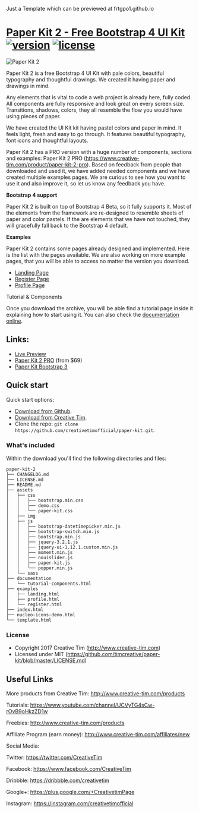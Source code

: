 Just a Template which can be previewed at frtgpo1.github.io

# [Paper Kit 2 - Free Bootstrap 4 UI Kit](http://demos.creative-tim.com/paper-kit-2) [![version][version-badge]][CHANGELOG] [![license][license-badge]][LICENSE]

![Paper Kit 2](http://s3.amazonaws.com/creativetim_bucket/products/61/original/opt_pk2_thumbnail.jpg "Paper Kit 2 Free")

Paper Kit 2 is a free Bootstrap 4 UI Kit with pale colors, beautiful typography and thoughtful drawings. We created it having paper and drawings in mind.

Any elements that is vital to code a web project is already here, fully coded. All components are fully responsive and look great on every screen size. Transitions, shadows, colors, they all resemble the flow you would have using pieces of paper.

We have created the UI Kit kit having pastel colors and paper in mind. It feels light, fresh and easy to go through. It features beautiful typography, font icons and thoughtful layouts.

Paper Kit 2 has a PRO version with a huge number of components, sections and examples: Paper Kit 2 PRO (https://www.creative-tim.com/product/paper-kit-2-pro). Based on feedback from people that downloaded and used it, we have added needed components and we have created multiple examples pages. We are curious to see how you want to use it and also improve it, so let us know any feedback you have.

**Bootstrap 4 support**

Paper Kit 2 is built on top of Bootstrap 4 Beta, so it fully supports it. Most of the elements from the framework are re-designed to resemble sheets of paper and color pastels. If the are elements that we have not touched, they will gracefully fall back to the Bootstrap 4 default.

**Examples**

Paper Kit 2 contains some pages already designed and implemented. Here is the list with the pages available. We are also working on more example pages, that you will be able to access no matter the version you download.


- [Landing Page](http://demos.creative-tim.com/paper-kit-2/examples/landing.html)
- [Register Page](http://demos.creative-tim.com/paper-kit-2/examples/register.html)
- [Profile Page](http://demos.creative-tim.com/paper-kit-2/examples/profile.html)

Tutorial & Components

Once you download the archive, you will be able find a tutorial page inside it explaining how to start using it. You can also check the [documentation online](http://demos.creative-tim.com/paper-kit-2-pro/documentation/tutorial-components.html).

## Links:

+ [Live Preview](http://demos.creative-tim.com/paper-kit-2)
+ [Paper Kit 2 PRO](http://demos.creative-tim.com/paper-kit-2-pro/presentation.html) (from $69)
+ [Paper Kit Bootstrap 3](http://demos.creative-tim.com/paper-kit)

## Quick start

Quick start options:

- [Download from Github](https://github.com/creativetimofficial/paper-kit.git).
- [Download from Creative Tim](http://www.creative-tim.com/product/paper-kit-2).
- Clone the repo: `git clone https://github.com/creativetimofficial/paper-kit.git`.


### What's included

Within the download you'll find the following directories and files:

```
paper-kit-2
├── CHANGELOG.md
├── LICENSE.md
├── README.md
├── assets
│   ├── css
│   │   ├── bootstrap.min.css
│   │   ├── demo.css
│   │   └── paper-kit.css
│   ├── img
│   ├── js
│   │   ├── bootstrap-datetimepicker.min.js
│   │   ├── bootstrap-switch.min.js
│   │   ├── bootstrap.min.js
│   │   ├── jquery-3.2.1.js
│   │   ├── jquery-ui-1.12.1.custom.min.js
│   │   ├── moment.min.js
│   │   ├── nouislider.js
│   │   ├── paper-kit.js
│   │   └── popper.min.js
│   └── sass
├── documentation
│   └── tutorial-components.html
├── examples
│   ├── landing.html
│   ├── profile.html
│   └── register.html
├── index.html
├── nucleo-icons-demo.html
└── template.html

```

### License

- Copyright 2017 Creative Tim (http://www.creative-tim.com)
- Licensed under MIT (https://github.com/timcreative/paper-kit/blob/master/LICENSE.md)


## Useful Links

More products from Creative Tim: <http://www.creative-tim.com/products>

Tutorials: <https://www.youtube.com/channel/UCVyTG4sCw-rOvB9oHkzZD1w>

Freebies: <http://www.creative-tim.com/products>

Affiliate Program (earn money): <http://www.creative-tim.com/affiliates/new>

Social Media:

Twitter: <https://twitter.com/CreativeTim>

Facebook: <https://www.facebook.com/CreativeTim>

Dribbble: <https://dribbble.com/creativetim>

Google+: <https://plus.google.com/+CreativetimPage>

Instagram: <https://instagram.com/creativetimofficial>

[CHANGELOG]: ./CHANGELOG.md
[LICENSE]: ./LICENSE.md
[version-badge]: https://img.shields.io/badge/version-2.1.0-blue.svg
[license-badge]: https://img.shields.io/badge/license-MIT-blue.svg
